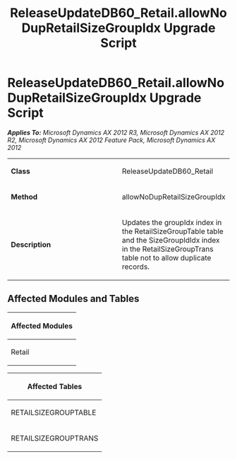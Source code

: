 ﻿---
title: ReleaseUpdateDB60_Retail.allowNoDupRetailSizeGroupIdx Upgrade Script
TOCTitle: ReleaseUpdateDB60_Retail.allowNoDupRetailSizeGroupIdx Upgrade Script
ms:assetid: 57f6d5d7-8d70-2799-1c8e-e48d1d5947cb
ms:mtpsurl: https://msdn.microsoft.com/en-us/library/JJ736243(v=AX.60)
ms:contentKeyID: 49708418
ms.date: 05/18/2015
mtps_version: v=AX.60
---

# ReleaseUpdateDB60\_Retail.allowNoDupRetailSizeGroupIdx Upgrade Script 


_**Applies To:** Microsoft Dynamics AX 2012 R3, Microsoft Dynamics AX 2012 R2, Microsoft Dynamics AX 2012 Feature Pack, Microsoft Dynamics AX 2012_

<table>
<colgroup>
<col style="width: 50%" />
<col style="width: 50%" />
</colgroup>
<tbody>
<tr class="odd">
<td><p><strong>Class</strong></p></td>
<td><p>ReleaseUpdateDB60_Retail</p></td>
</tr>
<tr class="even">
<td><p><strong>Method</strong></p></td>
<td><p>allowNoDupRetailSizeGroupIdx</p></td>
</tr>
<tr class="odd">
<td><p><strong>Description</strong></p></td>
<td><p>Updates the groupIdx index in the RetailSizeGroupTable table and the SizeGroupIdIdx index in the RetailSizeGroupTrans table not to allow duplicate records.</p></td>
</tr>
</tbody>
</table>


## Affected Modules and Tables

<table>
<colgroup>
<col style="width: 100%" />
</colgroup>
<thead>
<tr class="header">
<th><p>Affected Modules</p></th>
</tr>
</thead>
<tbody>
<tr class="odd">
<td><p>Retail</p></td>
</tr>
</tbody>
</table>


<table>
<colgroup>
<col style="width: 100%" />
</colgroup>
<thead>
<tr class="header">
<th><p>Affected Tables</p></th>
</tr>
</thead>
<tbody>
<tr class="odd">
<td><p>RETAILSIZEGROUPTABLE</p></td>
</tr>
<tr class="even">
<td><p>RETAILSIZEGROUPTRANS</p></td>
</tr>
</tbody>
</table>

  


